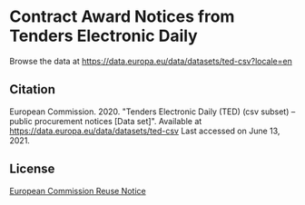 # Contract Award Notices from Tenders Electronic Daily
Browse the data at https://data.europa.eu/data/datasets/ted-csv?locale=en
## Citation
European Commission. 2020. "Tenders Electronic Daily (TED) (csv subset) – public procurement notices [Data set]". Available at https://data.europa.eu/data/datasets/ted-csv Last accessed on June 13, 2021.

## License
[European Commission Reuse Notice](https://eur-lex.europa.eu/eli/dec/2011/833/oj)